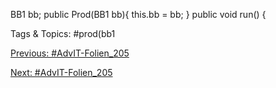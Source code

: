 BB1 bb;
public Prod(BB1  bb){
this.bb = bb;
}
public void run() {

   Tags & Topics:
   #prod(bb1

[Previous: #AdvIT-Folien_205](AdvIT-Folien_205.md)

[Next: #AdvIT-Folien_205](AdvIT-Folien_205.md)